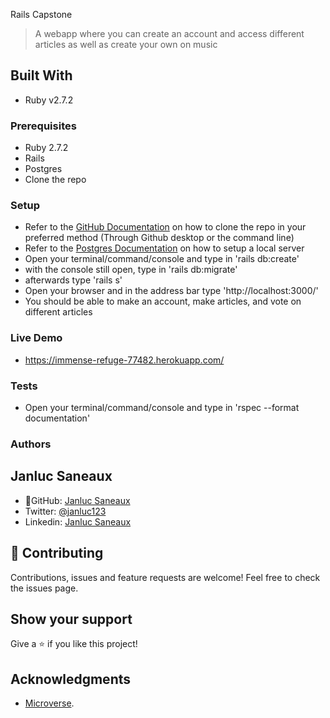  Rails Capstone

> A webapp where you can create an account and access different articles as well as create your own on music


## Built With

- Ruby v2.7.2



### Prerequisites

- Ruby 2.7.2
- Rails
- Postgres
- Clone the repo

### Setup
- Refer to the [GitHub Documentation](https://docs.github.com/en/github/creating-cloning-and-archiving-repositories/cloning-a-repository) on how to clone the repo in your preferred method (Through Github desktop or the command line)
- Refer to the [Postgres Documentation](https://www.postgresql.org/docs/) on how to setup a local server
- Open your terminal/command/console and type in 'rails db:create'
- with the console still open, type in 'rails db:migrate'
- afterwards type 'rails s'
- Open your browser and in the address bar type 'http://localhost:3000/'
- You should be able to make an account, make articles, and vote on different articles

### Live Demo
- https://immense-refuge-77482.herokuapp.com/

### Tests
- Open your terminal/command/console and type in 'rspec --format documentation' 

### Authors
## Janluc Saneaux
- 👤GitHub: [Janluc Saneaux](https://github.com/janluc)
- Twitter: [@janluc123](https://twitter.com/janluc123)
- Linkedin: [Janluc Saneaux](https://www.linkedin.com/in/janluc-saneaux-91707a1b4/)

## 🤝 Contributing

Contributions, issues and feature requests are welcome!
Feel free to check the issues page.

## Show your support

Give a ⭐️ if you like this project!

## Acknowledgments

- [Microverse](https://www.microverse.org/).
